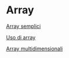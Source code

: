 # Array

[Array semplici](http://pages.di.unipi.it/corradini/Didattica/LIP-07/Array/ArraySemplici/index.html)

[Uso di array](http://pages.di.unipi.it/corradini/Didattica/LIP-07/Array/UsoArray/index.html)


[Array multidimensionali](http://pages.di.unipi.it/corradini/Didattica/LIP-07/Array/ArrayMultidim/index.html)

